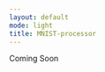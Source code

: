 ```yaml
---
layout: default
mode: light
title: MNIST-processor
---
```

<p>
    <!-- Hebbian Learning, Self-Organizing Maps, Hopfield Networks-->
    Coming Soon
</p>